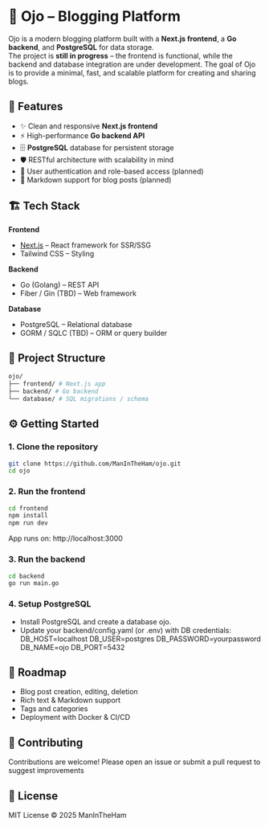 # 📝 Ojo – Blogging Platform

Ojo is a modern blogging platform built with a **Next.js frontend**, a **Go backend**, and **PostgreSQL** for data storage.  
The project is **still in progress** – the frontend is functional, while the backend and database integration are under development.
The goal of Ojo is to provide a minimal, fast, and scalable platform for creating and sharing blogs.



## 🚀 Features
- ✨ Clean and responsive **Next.js frontend**
- ⚡ High-performance **Go backend API**
- 🗄️ **PostgreSQL** database for persistent storage
- 🛡️ RESTful architecture with scalability in mind
- 🔐 User authentication and role-based access (planned)
- 📝 Markdown support for blog posts (planned)



## 🏗️ Tech Stack
**Frontend**
- [Next.js](https://nextjs.org/) – React framework for SSR/SSG
- Tailwind CSS – Styling

**Backend**
- Go (Golang) – REST API
- Fiber / Gin (TBD) – Web framework

**Database**
- PostgreSQL – Relational database
- GORM / SQLC (TBD) – ORM or query builder



## 📂 Project Structure
```bash
ojo/
├── frontend/ # Next.js app
├── backend/ # Go backend
└── database/ # SQL migrations / schema
```


## ⚙️ Getting Started

### 1. Clone the repository
```bash
git clone https://github.com/ManInTheHam/ojo.git
cd ojo
```
### 2. Run the frontend
```bash
cd frontend
npm install
npm run dev
```
App runs on: http://localhost:3000

### 3. Run the backend
```bash
cd backend
go run main.go
```
### 4. Setup PostgreSQL
- Install PostgreSQL and create a database ojo.
- Update your backend/config.yaml (or .env) with DB credentials:
DB_HOST=localhost
DB_USER=postgres
DB_PASSWORD=yourpassword
DB_NAME=ojo
DB_PORT=5432

## 📌 Roadmap

- Blog post creation, editing, deletion
- Rich text & Markdown support
- Tags and categories
- Deployment with Docker & CI/CD

 ## 🤝 Contributing
Contributions are welcome!
Please open an issue or submit a pull request to suggest improvements

## 📜 License
MIT License © 2025 ManInTheHam
